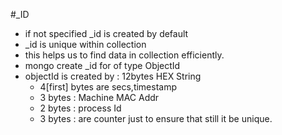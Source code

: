 #_ID
 - if not specified _id is created by default
 - _id is unique within collection
 - this helps us to find data in collection efficiently.
 - mongo create _id for of type ObjectId
 - objectId is created by : 12bytes HEX String
   - 4[first] bytes are secs,timestamp
   - 3 bytes : Machine MAC Addr
   - 2 bytes : process Id
   - 3 bytes : are counter just to ensure that still it be unique.
